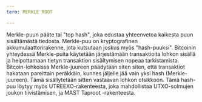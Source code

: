 ```yaml
---
term: MERKLE ROOT

---
```

Merkle-puun pääte tai "top hash", joka edustaa yhteenvetoa kaikesta puun sisältämästä tiedosta. Merkle-puu on kryptografinen akkumulaattorirakenne, jota kutsutaan joskus myös "hash-puuksi". Bitcoinin yhteydessä Merkle-puita käytetään järjestämään transaktioita lohkon sisällä ja helpottamaan tietyn transaktion sisältymisen nopeaa tarkistamista. Bitcoin-lohkoissa Merkle-juureen päädytään siten siten, että transaktiot hakataan pareittain peräkkäin, kunnes jäljelle jää vain yksi hash (Merkle-juureen). Tämä sisällytetään sitten vastaavan lohkon otsikkoon. Tämä hash-puu löytyy myös UTREEXO-rakenteesta, joka mahdollistaa UTXO-solmujen joukon tiivistämisen, ja MAST Taproot -rakenteesta.